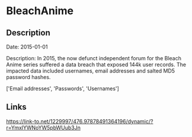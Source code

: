 # BleachAnime

## Description

Date: 2015-01-01

Description:
In 2015, the now defunct independent forum for the Bleach Anime series suffered a data breach that exposed 144k user records. The impacted data included usernames, email addresses and salted MD5 password hashes.


['Email addresses', 'Passwords', 'Usernames']

## Links

https://link-to.net/1229997/476.97878491364196/dynamic/?r=YmxlYWNoYW5pbWUub3Jn